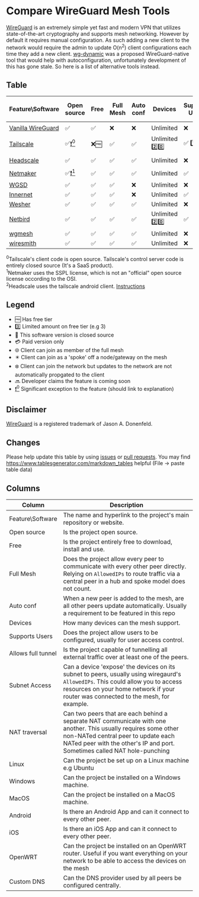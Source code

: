 # Compare WireGuard Mesh Tools
[WireGuard](https://wireguard.com/) is an extremely simple yet fast and modern VPN that utilizes state-of-the-art cryptography and supports mesh networking. However by default it requires manual configuration. As such adding a new client to the network would require the admin to update O(n<sup>2</sup>) client configurations each time they add a new client. [wg-dynamic](https://git.zx2c4.com/wg-dynamic/about/docs/idea.md) was a proposed WireGuard-native tool that would help with autoconfiguration, unfortunately development of this has gone stale. So here is a list of alternative tools instead.

## Table
| Feature\Software | Open source | Free | Full Mesh | Auto conf | Devices | Supports Users | Allows full tunnel | Subnet Access | NAT traversal | Linux | Windows | MacOS | Android | iOS | OpenWRT | Custom DNS |
|---|---|---|---|---|---|---|---|---|---|---|---|---|---|---|---|---|
| [Vanilla WireGuard](https://www.wireguard.com/repositories/) | :white_check_mark: | :white_check_mark: | :x: | :x: | Unlimited | :x: | :white_check_mark: | :white_check_mark: | :x: | :eight_pointed_black_star: | :eight_pointed_black_star: | :eight_pointed_black_star: | :eight_pointed_black_star: | :eight_pointed_black_star: | :eight_pointed_black_star: | :white_check_mark: |
| [Tailscale](https://github.com/tailscale/tailscale) | :white_check_mark:[:exclamation:<sup>0<sup>](#tsexplain1) | :x::free: | :white_check_mark: | :white_check_mark: | Unlimited :two::zero: | :white_check_mark: :one: | :white_check_mark: | :white_check_mark: | :white_check_mark: | :globe_with_meridians: | :globe_with_meridians::lock_with_ink_pen: | :globe_with_meridians::lock_with_ink_pen: | :globe_with_meridians::lock_with_ink_pen: | :globe_with_meridians::lock_with_ink_pen: | :white_check_mark: | :white_check_mark: |
| [Headscale](https://github.com/juanfont/headscale) | :white_check_mark: | :white_check_mark: | :white_check_mark: | :white_check_mark: | Unlimited | :x: | :white_check_mark: | :white_check_mark: | :white_check_mark: | :globe_with_meridians: | :globe_with_meridians: | :globe_with_meridians: | :globe_with_meridians:[:exclamation:<sup>2<sup>](#hsexplain1) | :x: | :white_check_mark: | :white_check_mark: |
| [Netmaker](https://github.com/gravitl/netmaker) | :white_check_mark:[:exclamation:<sup>1<sup>](#nmexplain1) | :white_check_mark: | :white_check_mark: | :white_check_mark: | Unlimited | :white_check_mark: | :white_check_mark: | :white_check_mark: | :white_check_mark: | :globe_with_meridians: | :globe_with_meridians: | :globe_with_meridians: | :eight_pointed_black_star::snowflake: | :eight_pointed_black_star::snowflake: | :white_check_mark: | :white_check_mark: |
| [WGSD](https://github.com/jwhited/wgsd) | :white_check_mark: | :white_check_mark: | :white_check_mark: | :x: | Unlimited | :x: | :white_check_mark: | :x: | :white_check_mark: | :white_check_mark: | :x: | :x: | :x: | :x: | :x: | :x: |
| [Innernet](https://github.com/tonarino/innernet ) | :white_check_mark: | :white_check_mark: | :white_check_mark: | :x: | Unlimited | :white_check_mark: | :white_check_mark: | :x: | :white_check_mark: | :white_check_mark: | :x: | :white_check_mark: | :x: | :x: | :x: |  |
| [Wesher](https://github.com/costela/wesher) | :white_check_mark: | :white_check_mark: | :white_check_mark: | :white_check_mark: | Unlimited | :x: |  |  |  | :white_check_mark: | :x: | :x: | :x: | :x: | :x: | :x: |
| [Netbird](https://github.com/netbirdio/netbird) | :white_check_mark: | :white_check_mark: | :white_check_mark: | :white_check_mark: | Unlimited :two::zero: | :white_check_mark: | :white_check_mark: | :white_check_mark: | :white_check_mark: | :white_check_mark: | :white_check_mark: | :white_check_mark: | :x: | :x: | :white_check_mark: | :soon: |
| [wgmesh](https://github.com/aschmidt75/wgmesh) | :white_check_mark: | :white_check_mark: | :white_check_mark: | :white_check_mark: | Unlimited | :x: | :white_check_mark: | :x: | :x: | :globe_with_meridians: | :x: | :x: | :x: | :x: | :x: | :x: |
| [wiresmith](https://github.com/svenstaro/wiresmith) | :white_check_mark: | :white_check_mark: | :white_check_mark: | :white_check_mark: | Unlimited | :x: | :x: | :x: | :x: | :globe_with_meridians: | :x: | :x: | :x: | :x: | :x: | :x: |

  
 <sup>0</sup><a name="tsexplain1">Tailscale's client code is open source. Tailscale's control server code is entirely closed source (It's a SaaS product).</a>  
 <sup>1</sup><a name="nmexplain1">Netmaker uses the SSPL license, which is not an "official" open source license occording to the OSI.</a>  
 <sup>2</sup><a name="hsexplain1">Headscale uses the tailscale android client. <a href="https://github.com/juanfont/headscale/blob/main/docs/android-client.md">Instructions</a></a>
 
## Legend
- :free: Has free tier
- :three: Limited amount on free tier (e.g 3)
- :lock_with_ink_pen: This software version is closed source
- :credit_card: Paid version only
- :globe_with_meridians: Client can join as member of the full mesh
- :eight_pointed_black_star: Client can join as a 'spoke' off a node/gateway on the mesh
- :snowflake: Client can join the network but updates to the network are not automatically propgated to the client
- :soon: Developer claims the feature is coming soon
- [:exclamation:<sup>0<sup>](https://github.com/HarvsG/WireGuardMeshes/blob/main/readme.md#legend) Significant exception to the feature (should link to explanation)

## Disclaimer
 [WireGuard](https://wireguard.com/) is a registered trademark of Jason A. Donenfeld.
 
## Changes
Please help update this table by using [issues](https://github.com/HarvsG/WireGuardMeshes/issues) or [pull requests](https://github.com/HarvsG/WireGuardMeshes/pulls). You may find https://www.tablesgenerator.com/markdown_tables helpful (File -> paste table data)

## Columns
| Column | Description |
|---|---|
| Feature\Software | The name and hyperlink to the project's main repository or website. |
| Open source | Is the project open source. |
| Free | Is the project entirely free to download, install and use. |
| Full Mesh | Does the project allow every peer to communicate with every other peer directly. Relying on `AllowedIPs` to route traffic via a central peer in a hub and spoke model does not count. |
| Auto conf | When a new peer is added to the mesh, are all other peers update automatically. Usually a requirement to be featured in this repo |
| Devices | How many devices can the mesh support. |
| Supports Users | Does the project allow users to be configured, usually for user access control. |
| Allows full tunnel | Is the project capable of tunnelling all external traffic over at least one of the peers. |
| Subnet Access | Can a device 'expose' the devices on its subnet to peers, usually using wiregaurd's `AllowedIPs`. This could allow you to access resources on your home network if your router was connected to the mesh, for example. |
| NAT traversal | Can two peers that are each behind a separate NAT communicate with one another. This usually requires some other non-NATed central peer to update each NATed peer with the other's IP and port. Sometimes called NAT hole-punching |
| Linux | Can the project be set up on a Linux machine e.g Ubuntu |
| Windows | Can the project be installed on a Windows machine. |
| MacOS | Can the project be installed on a MacOS machine. |
| Android | Is there an Android App and can it connect to every other peer. |
| iOS | Is there an iOS App and can it connect to every other peer. |
| OpenWRT | Can the project be installed on an OpenWRT router. Useful if you want everything on your network to be able to access the devices on the mesh |
| Custom DNS | Can the DNS provider used by all peers be configured centrally. |
